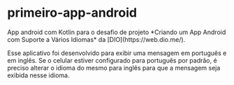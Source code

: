 # primeiro-app-android
<p>
App android com Kotlin para o desafio de projeto *Criando um App Android com Suporte a Vários Idiomas* da [DIO](https://web.dio.me/).
</p>
<p>
Esse aplicativo foi desenvolvido para exibir uma mensagem em português e em inglês. Se o celular estiver configurado para português por padrão,
  é preciso alterar o idioma do mesmo para inglês para que a mensagem seja exibida nesse idioma. 
</p>
